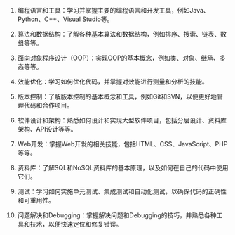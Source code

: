 

1. 编程语言和工具：学习并掌握主要的编程语言和开发工具，例如Java、Python、C++、Visual Studio等。

2. 算法和数据结构：了解各种基本算法和数据结构，例如排序、搜索、链表、数组等等。

3. 面向对象程序设计（OOP）：实现OOP的基本概念，例如类、对象、继承、多态等等。

4. 效能优化：学习如何优化代码，并掌握对效能进行测量和分析的技能。

5. 版本控制：了解版本控制的基本概念和工具，例如Git和SVN，以便更好地管理代码和合作项目。

6. 软件设计和架构：熟悉如何设计和实现大型软件项目，包括分层设计、资料库架构、API设计等等。

7. Web开发：掌握Web开发的相关技能，包括HTML、CSS、JavaScript、PHP等等。

8. 资料库：了解SQL和NoSQL资料库的基本原理，以及如何在自己的代码中使用它们。

9. 测试：学习如何实施单元测试、集成测试和自动化测试，以确保代码的正确性和可重用性。

10. 问题解决和Debugging：掌握解决问题和Debugging的技巧，并熟悉各种工具和技术，以便快速定位和修复错误。